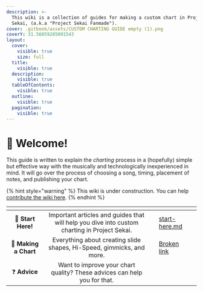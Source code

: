 ```yaml
---
description: >-
  This wiki is a collection of guides for making a custom chart in Project
  Sekai, (a.k.a "Project Sekai Fanmade").
cover: .gitbook/assets/CUSTOM CHARTING GUIDE empty (1).png
coverY: 31.56059285091543
layout:
  cover:
    visible: true
    size: full
  title:
    visible: true
  description:
    visible: true
  tableOfContents:
    visible: true
  outline:
    visible: true
  pagination:
    visible: true
---
```


# 👋 Welcome!

This guide is written to explain the _charting_ process in a (hopefully) simple but effective way with the musically and technologically inexperienced in mind. It will go over the process of  choosing a song, timing, placement of notes, and publishing your chart.&#x20;

{% hint style="warning" %}
This wiki is under construction. You can help [contribute the wiki here](contribute/).&#x20;
{% endhint %}

<table data-view="cards"><thead><tr><th align="center"></th><th align="center"></th><th></th><th data-hidden data-card-target data-type="content-ref"></th><th data-hidden data-card-cover data-type="files"></th></tr></thead><tbody><tr><td align="center">🏁 <strong>Start Here!</strong></td><td align="center">Important articles and guides that will help you dive into custom charting in Project Sekai.</td><td></td><td><a href="getting-started/start-here.md">start-here.md</a></td><td></td></tr><tr><td align="center">📝 <strong>Making a Chart</strong></td><td align="center">Everything about creating slide shapes, Hi-Speed, gimmicks, and more.</td><td></td><td><a href="broken-reference">Broken link</a></td><td></td></tr><tr><td align="center">❓ <strong>Advice</strong></td><td align="center">Want to improve your chart quality? These advices can help you for that.</td><td></td><td></td><td></td></tr></tbody></table>

